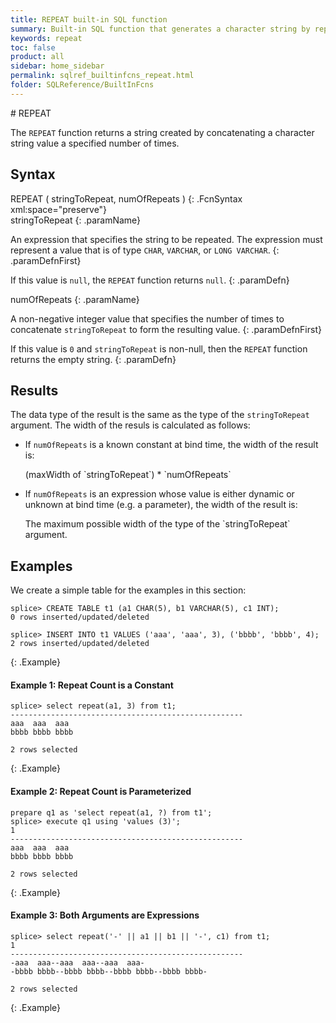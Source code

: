 ```yaml
---
title: REPEAT built-in SQL function
summary: Built-in SQL function that generates a character string by repeating a string value a specified number of times.
keywords: repeat
toc: false
product: all
sidebar: home_sidebar
permalink: sqlref_builtinfcns_repeat.html
folder: SQLReference/BuiltInFcns
---
```

<section>
<div class="TopicContent" data-swiftype-index="true" markdown="1">
# REPEAT

The `REPEAT` function returns a string created by concatenating a character string value a specified number of times.

## Syntax

<div class="fcnWrapperWide" markdown="1">
    REPEAT ( stringToRepeat, numOfRepeats )
{: .FcnSyntax xml:space="preserve"}

</div>
<div class="paramList" markdown="1">
stringToRepeat
{: .paramName}

An expression that specifies the string to be repeated. The expression must represent a value that is of type `CHAR`, `VARCHAR`, or `LONG VARCHAR`.
{: .paramDefnFirst}

If this value is `null`, the `REPEAT` function returns `null`.
{: .paramDefn}

numOfRepeats
{: .paramName}

A non-negative integer value that specifies the number of times to concatenate `stringToRepeat` to form the resulting value.
{: .paramDefnFirst}

If this value is `0` and `stringToRepeat` is non-null, then the `REPEAT` function returns the empty string.
{: .paramDefn}

</div>

## Results

The data type of the result is the same as the type of the `stringToRepeat` argument. The width of the resuls is calculated as follows:

* If `numOfRepeats` is a known constant at bind time, the width of the result is:
  <div class="indented" markdown="1">
     (maxWidth of `stringToRepeat`) * `numOfRepeats`
  </div>

* If `numOfRepeats` is an expression whose value is either dynamic or unknown at bind time (e.g. a parameter), the width of the result is:
  <div class="indented" markdown="1">
     The maximum possible width of the type of the `stringToRepeat` argument.
  </div>

## Examples

We create a simple table for the examples in this section:
```
splice> CREATE TABLE t1 (a1 CHAR(5), b1 VARCHAR(5), c1 INT);
0 rows inserted/updated/deleted

splice> INSERT INTO t1 VALUES ('aaa', 'aaa', 3), ('bbbb', 'bbbb', 4);
2 rows inserted/updated/deleted
```
{: .Example}


#### Example 1: Repeat Count is a Constant

```
splice> select repeat(a1, 3) from t1;
----------------------------------------------------
aaa  aaa  aaa
bbbb bbbb bbbb

2 rows selected
```
{: .Example}

#### Example 2: Repeat Count is Parameterized

```
prepare q1 as 'select repeat(a1, ?) from t1';
splice> execute q1 using 'values (3)';
1
----------------------------------------------------
aaa  aaa  aaa
bbbb bbbb bbbb

2 rows selected
```
{: .Example}

#### Example 3: Both Arguments are Expressions

```
splice> select repeat('-' || a1 || b1 || '-', c1) from t1;
1
----------------------------------------------------
-aaa  aaa--aaa  aaa--aaa  aaa-
-bbbb bbbb--bbbb bbbb--bbbb bbbb--bbbb bbbb-

2 rows selected
```
{: .Example}

</div>
</section>
